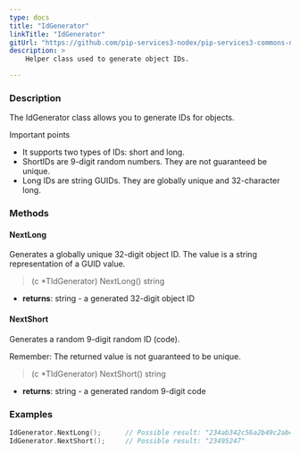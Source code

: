 ```yaml
---
type: docs
title: "IdGenerator"
linkTitle: "IdGenerator"
gitUrl: "https://github.com/pip-services3-nodex/pip-services3-commons-nodex"
description: > 
    Helper class used to generate object IDs.

---
```


### Description

The IdGenerator class allows you to generate IDs for objects. 

Important points

- It supports two types of IDs: short and long.
- ShortIDs are 9-digit random numbers. They are not guaranteed be unique.
- Long IDs are string GUIDs. They are globally unique and 32-character long.

### Methods

#### NextLong
Generates a globally unique 32-digit object ID.
The value is a string representation of a GUID value.

> (c *TIdGenerator) NextLong() string

- **returns**: string - a generated 32-digit object ID


#### NextShort
Generates a random 9-digit random ID (code).

Remember: The returned value is not guaranteed to be unique.

> (c *TIdGenerator) NextShort() string

- **returns**: string - a generated random 9-digit code

### Examples

```go
IdGenerator.NextLong();      // Possible result: "234ab342c56a2b49c2ab42bf23ff991ac"
IdGenerator.NextShort();     // Possible result: "23495247"
```
